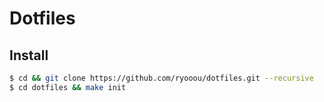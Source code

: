 # Dotfiles

## Install

```sh
$ cd && git clone https://github.com/ryooou/dotfiles.git --recursive
$ cd dotfiles && make init
```
